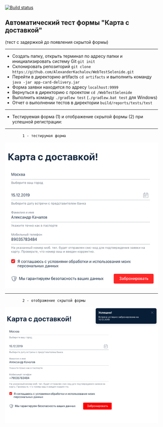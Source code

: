 [![Build status](https://ci.appveyor.com/api/projects/status/mipa5289q8xqla14?svg=true)](https://ci.appveyor.com/project/Alexander43884/webtestselenide2-0)


## Автоматический тест формы "Карта с доставкой"
(тест с задержкой до появления скрытой формы)
___

* Создать папку, открыть терминал по адресу папки и инициализировать систему Git `git init`
* Склонировать репозиторий `git clone https://github.com/AlexanderKachalov/WebTestSelenide.git`
* Перейти в директорию artifacts `cd artifacts` и выполнить команду `java -jar app-card-delivery.jar`
* Форма заявки находится по адресу `localhost:9999`
* Вернуться в директорию с проектом `cd /WebTestSelenide`
* Выполнить команду `./gradlew test` (`./gradlew.bat test` для Windows)
* Отчет о выполнении тестов в директории `build/reports/tests/test`
___
* Тестируемая форма (1) и отображение скрытой формы (2) при успешной регистрации:
---
            1 - тестирумая форма
![](Pictures/Pictures_1_Initial_Form.png)

---
            2 - отображение скрытой формы
![](Pictures/Pictures_2_Visible_Hidden_Form.png)